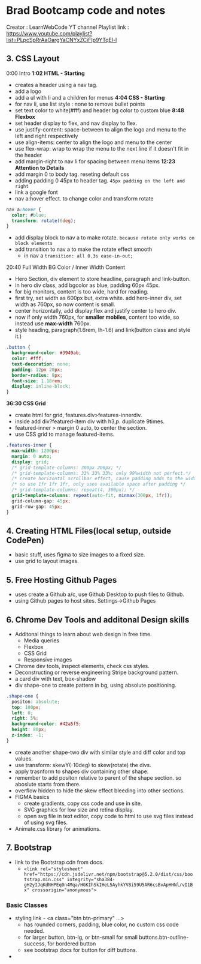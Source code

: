 # Brad Bootcamp code and notes

Creator : LearnWebCode YT channel
Playlist link : https://www.youtube.com/playlist?list=PLpcSpRrAaOargYaCNYxZCiFIp9YTqEl-l

## 3. CSS Layout

0:00 Intro
**1:02 HTML - Starting**

- creates a header using a nav tag.
- add a logo
- add a ul with li and a children for menus
  **4:04 CSS - Starting**
- for nav li, use list style : none to remove bullet points
- set text color to white(#fff) and header bg color to custom blue
  **8:48 Flexbox**
- set header display to flex, and nav display to flex.
- use justify-content: space-between to align the logo and menu to the left and right respectively
- use align-items: center to align the logo and menu to the center
- use flex-wrap: wrap to wrap the menu to the next line if it doesn't fit in the header
- add margin-right to nav li for spacing between menu items
  **12:23 Attention to Details**
- add margin 0 to body tag. reseting default css
- adding padding 0 45px to header tag. `45px padding on the left and right`
- link a google font
- nav a:hover effect. to change color and transform rotate

```css
nav a:hover {
  color: #blue;
  transform: rotate(6deg);
}
```

- add display block to nav a to make rotate. `because rotate only works on block elements`
- add transition to nav a to make the rotate effect smooth
  - in nav a `transition: all 0.3s ease-in-out;`

20:40 Full Width BG Color / Inner Width Content

- Hero Section, div element to store headline, paragraph and link-button.
- in hero div class, add bgcolor as blue, padding 60px 45px.
- for big monitors, content is too wide, hard for reading.
- first try, set width as 600px but, extra white. add hero-inner div, set width as 760px, so now content is small.
- center horizontally, add display:flex and justify center to hero div.
- now if only width 760px, for **smaller mobiles**, content too wide, so instead use **max-width** 760px.
- style heading, paragraph(1.6rem, lh-1.6) and link(button class and style it.)

```css
.button {
  background-color: #3949ab;
  color: #fff;
  text-decoration: none;
  padding: 12px 20px;
  border-radius: 8px;
  font-size: 1.18rem;
  display: inline-block;
}
```

**36:30 CSS Grid**

- create html for grid, features.div>features-innerdiv.
- inside add div?featured-item div with h3,p. duplicate 9times.
- featured-inner > margin 0 auto, to center the section.
- use CSS grid to manage featured-items.

```css
.features-inner {
  max-width: 1200px;
  margin: 0 auto;
  display: grid;
  /* grid-template-columns: 300px 200px; */
  /* grid-template-columns: 33% 33% 33%; only 99%width not perfect.*/
  /* create horizontal scrollbar effect, cause padding adds to the width of 99% and exceeds viewport limit */
  /* so use 1fr 1fr 1fr, only uses available space after padding */
  /* grid-template-columns: repeat(4, 300px); */
  grid-template-columns: repeat(auto-fit, minmax(300px, 1fr));
  grid-column-gap: 45px;
  grid-row-gap: 45px;
}
```

## 4. Creating HTML Files(local setup, outside CodePen)

- basic stuff, uses figma to size images to a fixed size.
- use grid to layout images.

## 5. Free Hosting Github Pages

- uses create a Github a/c, use Github Desktop to push files to Github.
- using Github pages to host sites. Settings->Github Pages

## 6. Chrome Dev Tools and additonal Design skills

- Additonal things to learn about web design in free time.
  - Media queries
  - Flexbox
  - CSS Grid
  - Responsive images
- Chrome dev tools, inspect elements, check css styles.
- Deconstructing or reverse engineering Stripe background pattern.
- a card div with text, box-shadow
- div shape-one to create pattern in bg, using absolute positioning.

```css
.shape-one {
  positon: absolute;
  top: 100px;
  left: 0;
  right: 5%;
  background-color: #42a5f5;
  height: 80px;
  z-index: -1;
}
```

- create another shape-two div with similar style and diff color and top values.
- use transform: skewY(-10deg) to skew(rotate) the divs.
- apply trasnform to shapes div containing other shape.
- remember to add positon relative to parent of the shape section. so aboslute starts from there.
- overflow hidden to hide the skew effect bleeding into other sections.
- FIGMA basics
  - create gradients, copy css code and use in site.
  - SVG graphics for low size and retina display.
  - open svg file in text editor, copy code to html to use svg files instead of using svg files.
- Animate.css library for animations.

## 7. Bootstrap

- link to the Bootstrap cdn from docs.
  - `<link rel="stylesheet" href="https://cdn.jsdelivr.net/npm/bootstrap@5.2.0/dist/css/bootstrap.min.css" integrity="sha384-gH2yIJqKdNHPEq0n4Mqa/HGKIhSkIHeL5AyhkYV8i59U5AR6csBvApHHNl/vI1Bx" crossorigin="anonymous">`

### Basic Classes

- styling link - <a class="btn btn-primary" ...>
  - has rounded corners, padding, blue color, no custom css code needed.
  - for larger button, btn-lg, or btn-small for small buttons.btn-outline-success, for bordered button
  - see bootstrap docs for button for diff buttons.
-
